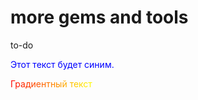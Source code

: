 # more gems and tools
to-do
<p style="color:blue">Этот текст будет синим.</p>
<span style="background: linear-gradient(to right, red, yellow); -webkit-background-clip: text; -webkit-text-fill-color: transparent;">Градиентный текст</span>
